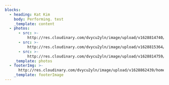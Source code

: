 ```yaml
---
blocks:
  - heading: Kat Kim
    body: Performing. test
    _template: content
  - photos:
      - src: >-
          http://res.cloudinary.com/dvycu2yln/image/upload/v1628814740/s_6DDA0F9B1A87BCAD1F65DA9B32C1C2EB505831C3B0AF073D1F3AB6D8E32BF7AD_1580179305205_Kat_UNRETOUCHED-72_rdkgpj.jpg
      - src: >-
          http://res.cloudinary.com/dvycu2yln/image/upload/v1628815364/s_6DDA0F9B1A87BCAD1F65DA9B32C1C2EB505831C3B0AF073D1F3AB6D8E32BF7AD_1580179302034_Kat_UNRETOUCHED-71_dyl2yw.jpg
      - src: >-
          http://res.cloudinary.com/dvycu2yln/image/upload/v1628814759/s_6DDA0F9B1A87BCAD1F65DA9B32C1C2EB505831C3B0AF073D1F3AB6D8E32BF7AD_1580179315835_Kat_UNRETOUCHED-77_dcru0m.jpg
    _template: photos
  - footerImg: >-
      http://res.cloudinary.com/dvycu2yln/image/upload/v1628862439/home_j7in5e.jpg
    _template: footerImage
---
```


